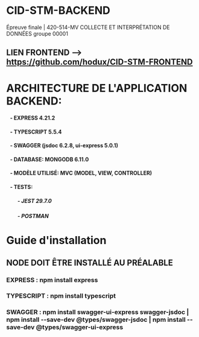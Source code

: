 # CID-STM-BACKEND
Épreuve finale | 420-514-MV COLLECTE ET INTERPRÉTATION DE DONNÉES groupe 00001 

## LIEN FRONTEND --> https://github.com/hodux/CID-STM-FRONTEND

# ARCHITECTURE DE L'APPLICATION BACKEND:
####      &nbsp;&nbsp; - EXPRESS 4.21.2
####      &nbsp;&nbsp; - TYPESCRIPT 5.5.4
####      &nbsp;&nbsp; - SWAGGER  (jsdoc 6.2.8, ui-express 5.0.1)
####      &nbsp;&nbsp; - DATABASE: MONGODB 6.11.0
####      &nbsp;&nbsp; - MODÈLE UTILISÉ: MVC (MODEL, VIEW, CONTROLLER)
####      &nbsp;&nbsp; - TESTS:
#####        &nbsp;&nbsp;&nbsp;&nbsp;&nbsp;&nbsp;&nbsp;&nbsp; - JEST 29.7.0
#####        &nbsp;&nbsp;&nbsp;&nbsp;&nbsp;&nbsp;&nbsp;&nbsp; - POSTMAN
          
# Guide d'installation
## NODE DOIT ÊTRE INSTALLÉ AU PRÉALABLE
### EXPRESS : npm install express
### TYPESCRIPT : npm install typescript
### SWAGGER : npm install swagger-ui-express swagger-jsdoc | npm install --save-dev @types/swagger-jsdoc | npm install --save-dev @types/swagger-ui-express

